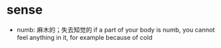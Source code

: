# sense

- numb: 麻木的；失去知觉的 if a part of your body is numb, you cannot feel anything in it, for example because of cold
